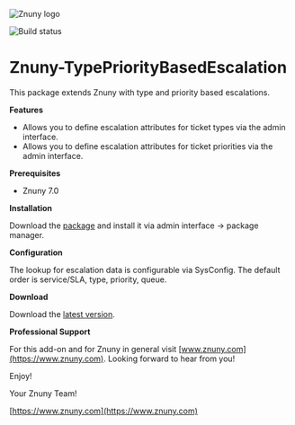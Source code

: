 ![Znuny logo](https://www.znuny.com/assets/images/logo_small.png)


![Build status](https://badge.proxy.znuny.com/Znuny4OTRS-TypePriorityBasedEscalation/rel-7_0)


Znuny-TypePriorityBasedEscalation
=================================
This package extends Znuny with type and priority based escalations.

**Features**

* Allows you to define escalation attributes for ticket types via the admin interface.
* Allows you to define escalation attributes for ticket priorities via the admin interface.

**Prerequisites**

- Znuny 7.0

**Installation**

Download the [package](https://addons.znuny.com/api/addon_repos/public/2400/latest) and install it via admin interface -> package manager.

**Configuration**

The lookup for escalation data is configurable via SysConfig. The default order is service/SLA, type, priority, queue.

**Download**

Download the [latest version](https://addons.znuny.com/api/addon_repos/public/2400/latest).

**Professional Support**

For this add-on and for Znuny in general visit [www.znuny.com](https://www.znuny.com). Looking forward to hear from you!

Enjoy!

Your Znuny Team!

[https://www.znuny.com](https://www.znuny.com)
